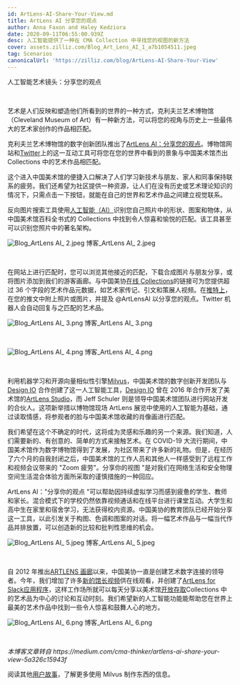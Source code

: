 ```yaml
---
id: ArtLens-AI-Share-Your-View.md
title: ArtLens AI 分享您的观点
author: Anna Faxon and Haley Kedziora
date: 2020-09-11T06:55:00.939Z
desc: 人工智能提供了一种在 CMA Collection 中寻找您的视图的新方法
cover: assets.zilliz.com/Blog_Art_Lens_AI_1_a7b1054511.jpeg
tag: Scenarios
canonicalUrl: 'https://zilliz.com/blog/ArtLens-AI-Share-Your-View'
---
```

<custom-h1>人工智能艺术镜头：分享您的观点</custom-h1><p><br/></p>
<p>艺术是人们反映和塑造他们所看到的世界的一种方式，克利夫兰艺术博物馆（Cleveland Museum of Art）有一种新方法，可以将您的视角与历史上一些最伟大的艺术家创作的作品相匹配。</p>
<p>克利夫兰艺术博物馆的数字创新团队推出了<a href="https://www.clevelandart.org/art/collection/share-your-view">ArtLens AI：分享您的观点</a>。博物馆网站和<a href="https://twitter.com/ArtlensAI">Twitter</a>上的这一互动工具可将您在您的世界中看到的景象与中国美术馆杰出 Collections 中的艺术作品相匹配。</p>
<p>这个进入中国美术馆的便捷入口解决了人们学习新技术与朋友、家人和同事保持联系的疲劳。我们还希望为社区提供一种资源，让人们在没有历史或艺术理论知识的情况下，只需点击一下按钮，就能在自己的世界和艺术作品之间建立视觉联系。</p>
<p>反向图片搜索工具使用<a href="https://en.wikipedia.org/wiki/Artificial_intelligence">人工智能（AI）</a>识别您自己照片中的形状、图案和物体，从中国美术馆百科全书式的 Collections 中找到令人惊喜和愉悦的匹配。该工具甚至可以识别您照片中的著名架构。</p>
<p>
  
   <span class="img-wrapper"> <img translate="no" src="https://assets.zilliz.com/Blog_Art_Lens_AI_2_66517b5302.jpeg" alt="Blog_ArtLens AI_ 2.jpeg" class="doc-image" id="blog_artlens-ai_-2.jpeg" />
   </span> <span class="img-wrapper"> <span>博客_ArtLens AI_ 2.jpeg</span> </span></p>
<p><br/></p>
<p>在网站上进行匹配时，您可以浏览其他接近的匹配，下载合成图片与朋友分享，或将图片添加到我们的游客画廊。与中国美协<a href="https://www.clevelandart.org/art/collection/search">在线 Collections</a>的链接可为您提供超过 36 个字段的艺术作品元数据，如艺术家传记、引文和策展人视频。在<a href="https://twitter.com/ArtlensAI">推特上</a>，在您的推文中附上照片或图片，并提及 @ArtLensAI 以分享您的观点。Twitter 机器人会自动回复与之匹配的艺术品。</p>
<p>
  
   <span class="img-wrapper"> <img translate="no" src="https://assets.zilliz.com/Blog_Art_Lens_AI_3_b77e68aef9.png" alt="Blog_ArtLens AI_ 3.png" class="doc-image" id="blog_artlens-ai_-3.png" />
   </span> <span class="img-wrapper"> <span>博客_ArtLens AI_ 3.png</span> </span></p>
<p><br/></p>
<p>
  
   <span class="img-wrapper"> <img translate="no" src="https://assets.zilliz.com/Blog_Art_Lens_AI_4_f5cfe6af29.png" alt="Blog_ArtLens AI_ 4.png" class="doc-image" id="blog_artlens-ai_-4.png" />
   </span> <span class="img-wrapper"> <span>博客_ArtLens AI_ 4.png</span> </span></p>
<p><br/></p>
<p>利用机器学习和开源向量相似性引擎<a href="https://milvus.io/">Milvus</a>，中国美术馆的数字创新开发团队与<a href="https://www.design-io.com/">Design IO</a> 合作创建了这一人工智能工具，<a href="https://www.design-io.com/">Design IO</a> 曾在 2016 年合作开发了美术馆的<a href="https://www.clevelandart.org/artlens-gallery/artlens-studio">ArtLens Studio</a>，而 Jeff Schuler 则是领导中国美术馆团队进行网站开发的合伙人。这项新举措以博物馆现场 ArtLens 展览中使用的人工智能为基础，通过读取情感，将参观者的脸与中国美术馆收藏的肖像画进行匹配。</p>
<p>我们希望在这个不确定的时代，这将成为灵感和乐趣的另一个来源。我们知道，人们需要新的、有创意的、简单的方式来接触艺术。在 COVID-19 大流行期间，中国美术馆作为数字博物馆得到了发展，为社区带来了许多新的礼物。但是，在经历了六个月的自我封闭之后，中国美术馆的工作人员和其他人一样感受到了远程工作和视频会议带来的 "Zoom 疲劳"。分享你的视图 "是对我们在网络生活和安全物理空间生活混合体验方面所采取的谨慎措施的一种回应。</p>
<p>ArtLens AI："分享你的观点 "可以帮助因持续虚拟学习而感到疲惫的学生、教师和家长。混合模式下的学校仍然依靠视频通话和在线平台进行课堂互动。大学生和高中生在家里和宿舍学习，无法获得校内资源。中国美协的教育团队已经开始分享这一工具，以此引发关于构图、色调和图案的对话。将一幅艺术作品与一幅当代作品并排放置，可以创造新的比较和批判性思维的机会。</p>
<p>
  
   <span class="img-wrapper"> <img translate="no" src="https://assets.zilliz.com/Blog_Art_Lens_AI_5_6fc48ea113.jpeg" alt="Blog_ArtLens AI_ 5.jpeg" class="doc-image" id="blog_artlens-ai_-5.jpeg" />
   </span> <span class="img-wrapper"> <span>博客_ArtLens AI_ 5.jpeg</span> </span></p>
<p><br/></p>
<p>自 2012 年推出<a href="https://www.clevelandart.org/artlens-gallery">ARTLENS 画廊</a>以来，中国美协一直是创建艺术数字连接的领导者。今年，我们增加了许多<a href="https://www.clevelandart.org/home-where-art-video-series">新的馆长视频</a>供在线观看，并创建了<a href="https://www.clevelandart.org/artlens-for-slack">ArtLens for Slack应用程序</a>，这样工作场所就可以每天分享以美术馆<a href="https://www.clevelandart.org/open-access">开放存取</a>Collections 中的艺术品为中心的讨论和互动时刻。我们希望新的人工智能功能能帮助您在世界上最美的艺术作品中找到一些令人惊喜和鼓舞人心的地方。</p>
<p>
  
   <span class="img-wrapper"> <img translate="no" src="https://assets.zilliz.com/Blog_Art_Lens_AI_6_36d8922e8c.png" alt="Blog_ArtLens AI_ 6.png" class="doc-image" id="blog_artlens-ai_-6.png" />
   </span> <span class="img-wrapper"> <span>博客_ArtLens AI_ 6.png</span> </span></p>
<p><br/></p>
<p><em>本博客文章转自 https://medium.com/cma-thinker/artlens-ai-share-your-view-5a326c15943f</em></p>
<p>阅读其他<a href="https://zilliz.com/user-stories">用户故事</a>，了解更多使用 Milvus 制作东西的信息。</p>
